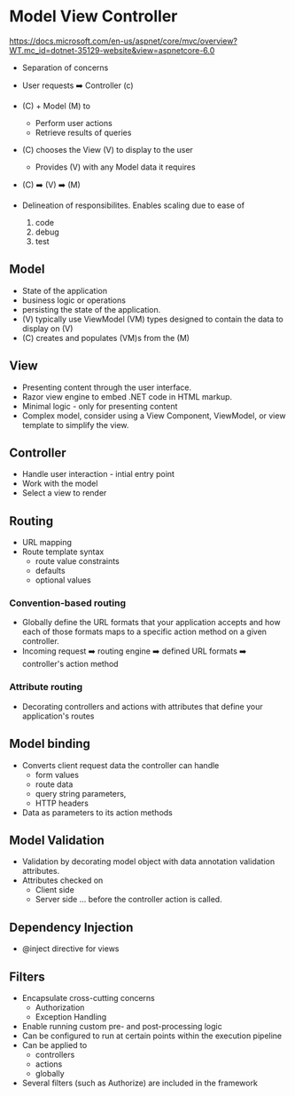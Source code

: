 # Model View Controller
https://docs.microsoft.com/en-us/aspnet/core/mvc/overview?WT.mc_id=dotnet-35129-website&view=aspnetcore-6.0

- Separation of concerns
- User requests ➡️ Controller (c)
- (C) + Model (M) to
  - Perform user actions
  - Retrieve results of queries
- (C) chooses the View (V) to display to the user
  - Provides (V) with any Model data it requires

- (C) ➡️ (V) ➡️ (M)

- Delineation of responsibilites. Enables scaling due to ease of
  1. code
  2. debug
  3. test

## Model

- State of the application
- business logic or operations
- persisting the state of the application.
- (V) typically use ViewModel (VM) types designed to contain the data to display on (V)
- (C) creates and populates (VM)s from the (M)

## View

- Presenting content through the user interface.
- Razor view engine to embed .NET code in HTML markup.
- Minimal logic - only for presenting content
- Complex model, consider using a View Component, ViewModel, or view template to simplify the view.

## Controller

- Handle user interaction - intial entry point
- Work with the model
- Select a view to render

## Routing
- URL mapping
- Route template syntax
  - route value constraints
  - defaults
  - optional values
### Convention-based routing
  - Globally define the URL formats that your application accepts and how each of those formats maps to a specific action method on a given controller.
  - Incoming request ➡️ routing engine ➡️ defined URL formats ➡️ controller's action method
### Attribute routing
- Decorating controllers and actions with attributes that define your application's routes

## Model binding
- Converts client request data the controller can handle
  - form values
  - route data
  - query string parameters,
  - HTTP headers
 - Data as parameters to its action methods

## Model Validation
- Validation by decorating model object with data annotation validation attributes.
- Attributes checked on
  - Client side
  - Server side
 ... before the controller action is called.

## Dependency Injection
- @inject directive for views

## Filters
- Encapsulate cross-cutting concerns
  - Authorization
  - Exception Handling
- Enable running custom pre- and post-processing logic
- Can be configured to run at certain points within the execution pipeline
- Can be applied to
  - controllers
  - actions
  - globally
- Several filters (such as Authorize) are included in the framework


